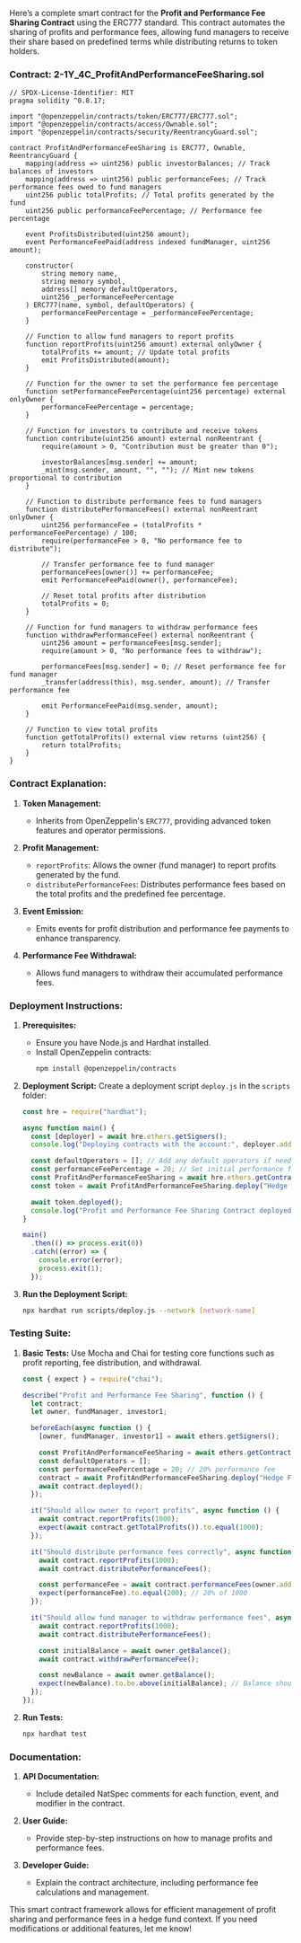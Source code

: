 Here’s a complete smart contract for the **Profit and Performance Fee Sharing Contract** using the ERC777 standard. This contract automates the sharing of profits and performance fees, allowing fund managers to receive their share based on predefined terms while distributing returns to token holders.

### Contract: 2-1Y_4C_ProfitAndPerformanceFeeSharing.sol

```solidity
// SPDX-License-Identifier: MIT
pragma solidity ^0.8.17;

import "@openzeppelin/contracts/token/ERC777/ERC777.sol";
import "@openzeppelin/contracts/access/Ownable.sol";
import "@openzeppelin/contracts/security/ReentrancyGuard.sol";

contract ProfitAndPerformanceFeeSharing is ERC777, Ownable, ReentrancyGuard {
    mapping(address => uint256) public investorBalances; // Track balances of investors
    mapping(address => uint256) public performanceFees; // Track performance fees owed to fund managers
    uint256 public totalProfits; // Total profits generated by the fund
    uint256 public performanceFeePercentage; // Performance fee percentage

    event ProfitsDistributed(uint256 amount);
    event PerformanceFeePaid(address indexed fundManager, uint256 amount);

    constructor(
        string memory name,
        string memory symbol,
        address[] memory defaultOperators,
        uint256 _performanceFeePercentage
    ) ERC777(name, symbol, defaultOperators) {
        performanceFeePercentage = _performanceFeePercentage;
    }

    // Function to allow fund managers to report profits
    function reportProfits(uint256 amount) external onlyOwner {
        totalProfits += amount; // Update total profits
        emit ProfitsDistributed(amount);
    }

    // Function for the owner to set the performance fee percentage
    function setPerformanceFeePercentage(uint256 percentage) external onlyOwner {
        performanceFeePercentage = percentage;
    }

    // Function for investors to contribute and receive tokens
    function contribute(uint256 amount) external nonReentrant {
        require(amount > 0, "Contribution must be greater than 0");

        investorBalances[msg.sender] += amount;
        _mint(msg.sender, amount, "", ""); // Mint new tokens proportional to contribution
    }

    // Function to distribute performance fees to fund managers
    function distributePerformanceFees() external nonReentrant onlyOwner {
        uint256 performanceFee = (totalProfits * performanceFeePercentage) / 100;
        require(performanceFee > 0, "No performance fee to distribute");

        // Transfer performance fee to fund manager
        performanceFees[owner()] += performanceFee;
        emit PerformanceFeePaid(owner(), performanceFee);
        
        // Reset total profits after distribution
        totalProfits = 0;
    }

    // Function for fund managers to withdraw performance fees
    function withdrawPerformanceFee() external nonReentrant {
        uint256 amount = performanceFees[msg.sender];
        require(amount > 0, "No performance fees to withdraw");

        performanceFees[msg.sender] = 0; // Reset performance fee for fund manager
        _transfer(address(this), msg.sender, amount); // Transfer performance fee

        emit PerformanceFeePaid(msg.sender, amount);
    }

    // Function to view total profits
    function getTotalProfits() external view returns (uint256) {
        return totalProfits;
    }
}
```

### Contract Explanation:

1. **Token Management:**
   - Inherits from OpenZeppelin's `ERC777`, providing advanced token features and operator permissions.

2. **Profit Management:**
   - `reportProfits`: Allows the owner (fund manager) to report profits generated by the fund.
   - `distributePerformanceFees`: Distributes performance fees based on the total profits and the predefined fee percentage.

3. **Event Emission:**
   - Emits events for profit distribution and performance fee payments to enhance transparency.

4. **Performance Fee Withdrawal:**
   - Allows fund managers to withdraw their accumulated performance fees.

### Deployment Instructions:

1. **Prerequisites:**
   - Ensure you have Node.js and Hardhat installed.
   - Install OpenZeppelin contracts:
     ```bash
     npm install @openzeppelin/contracts
     ```

2. **Deployment Script:**
   Create a deployment script `deploy.js` in the `scripts` folder:

   ```javascript
   const hre = require("hardhat");

   async function main() {
     const [deployer] = await hre.ethers.getSigners();
     console.log("Deploying contracts with the account:", deployer.address);

     const defaultOperators = []; // Add any default operators if needed
     const performanceFeePercentage = 20; // Set initial performance fee percentage to 20%
     const ProfitAndPerformanceFeeSharing = await hre.ethers.getContractFactory("ProfitAndPerformanceFeeSharing");
     const token = await ProfitAndPerformanceFeeSharing.deploy("Hedge Fund Token", "HFT", defaultOperators, performanceFeePercentage);

     await token.deployed();
     console.log("Profit and Performance Fee Sharing Contract deployed to:", token.address);
   }

   main()
     .then(() => process.exit(0))
     .catch((error) => {
       console.error(error);
       process.exit(1);
     });
   ```

3. **Run the Deployment Script:**
   ```bash
   npx hardhat run scripts/deploy.js --network [network-name]
   ```

### Testing Suite:

1. **Basic Tests:**
   Use Mocha and Chai for testing core functions such as profit reporting, fee distribution, and withdrawal.

   ```javascript
   const { expect } = require("chai");

   describe("Profit and Performance Fee Sharing", function () {
     let contract;
     let owner, fundManager, investor1;

     beforeEach(async function () {
       [owner, fundManager, investor1] = await ethers.getSigners();

       const ProfitAndPerformanceFeeSharing = await ethers.getContractFactory("ProfitAndPerformanceFeeSharing");
       const defaultOperators = [];
       const performanceFeePercentage = 20; // 20% performance fee
       contract = await ProfitAndPerformanceFeeSharing.deploy("Hedge Fund Token", "HFT", defaultOperators, performanceFeePercentage);
       await contract.deployed();
     });

     it("Should allow owner to report profits", async function () {
       await contract.reportProfits(1000);
       expect(await contract.getTotalProfits()).to.equal(1000);
     });

     it("Should distribute performance fees correctly", async function () {
       await contract.reportProfits(1000);
       await contract.distributePerformanceFees();

       const performanceFee = await contract.performanceFees(owner.address);
       expect(performanceFee).to.equal(200); // 20% of 1000
     });

     it("Should allow fund manager to withdraw performance fees", async function () {
       await contract.reportProfits(1000);
       await contract.distributePerformanceFees();

       const initialBalance = await owner.getBalance();
       await contract.withdrawPerformanceFee();

       const newBalance = await owner.getBalance();
       expect(newBalance).to.be.above(initialBalance); // Balance should increase
     });
   });
   ```

2. **Run Tests:**
   ```bash
   npx hardhat test
   ```

### Documentation:

1. **API Documentation:**
   - Include detailed NatSpec comments for each function, event, and modifier in the contract.

2. **User Guide:**
   - Provide step-by-step instructions on how to manage profits and performance fees.

3. **Developer Guide:**
   - Explain the contract architecture, including performance fee calculations and management.

This smart contract framework allows for efficient management of profit sharing and performance fees in a hedge fund context. If you need modifications or additional features, let me know!